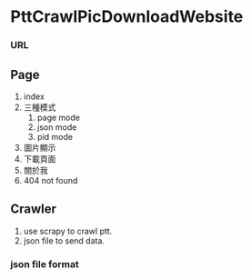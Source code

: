 # PttCrawlPicDownloadWebsite

### URL



## Page

1. index
2. 三種模式
    1. page mode
    2. json mode
    3. pid mode
3. 圖片顯示
4. 下載頁面 
5. 關於我
6. 404 not found

## Crawler

1. use scrapy to crawl ptt.
2. json file to send data.

### json file format

